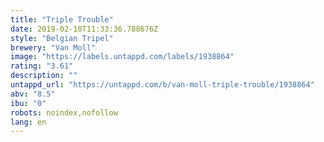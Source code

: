```yaml
---
title: "Triple Trouble"
date: 2019-02-10T11:33:36.788676Z
style: "Belgian Tripel"
brewery: "Van Moll"
image: "https://labels.untappd.com/labels/1938864"
rating: "3.61"
description: ""
untappd_url: "https://untappd.com/b/van-moll-triple-trouble/1938864"
abv: "8.5"
ibu: "0"
robots: noindex,nofollow
lang: en
---
```

